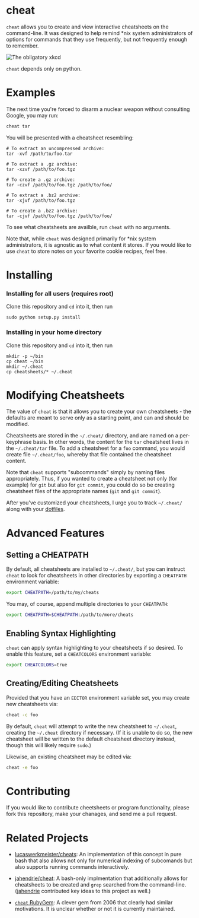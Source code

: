 cheat
=====
`cheat` allows you to create and view interactive cheatsheets on the
command-line. It was designed to help remind \*nix system administrators of
options for commands that they use frequently, but not frequently enough to
remember.

![The obligatory xkcd](http://imgs.xkcd.com/comics/tar.png 'The obligatory xkcd')

`cheat` depends only on python.


Examples
========
The next time you're forced to disarm a nuclear weapon without consulting
Google, you may run:

```sh
cheat tar
```

You will be presented with a cheatsheet resembling:

```text
# To extract an uncompressed archive: 
tar -xvf /path/to/foo.tar

# To extract a .gz archive:
tar -xzvf /path/to/foo.tgz

# To create a .gz archive:
tar -czvf /path/to/foo.tgz /path/to/foo/

# To extract a .bz2 archive:
tar -xjvf /path/to/foo.tgz

# To create a .bz2 archive:
tar -cjvf /path/to/foo.tgz /path/to/foo/
```

To see what cheatsheets are availble, run `cheat` with no arguments.

Note that, while `cheat` was designed primarily for *nix system administrators,
it is agnostic as to what content it stores. If you would like to use `cheat`
to store notes on your favorite cookie recipes, feel free.


Installing
==========

### Installing for all users (requires root)

Clone this repository and `cd` into it, then run

    sudo python setup.py install

### Installing in your home directory

Clone this repository and `cd` into it, then run

    mkdir -p ~/bin
    cp cheat ~/bin
    mkdir ~/.cheat
    cp cheatsheets/* ~/.cheat

Modifying Cheatsheets
=====================
The value of `cheat` is that it allows you to create your own cheatsheets - the
defaults are meant to serve only as a starting point, and can and should be
modified.

Cheatsheets are stored in the `~/.cheat/` directory, and are named on a
per-keyphrase basis. In other words, the content for the `tar` cheatsheet lives
in the `~/.cheat/tar` file. To add a cheatsheet for a `foo` command, you would
create file `~/.cheat/foo`, whereby that file contained the cheatsheet content.

Note that `cheat` supports "subcommands" simply by naming files appropriately.
Thus, if you wanted to create a cheatsheet not only (for example) for `git` but
also for `git commit`, you could do so be creating cheatsheet files of the
appropriate names (`git` and `git commit`).

After you've customized your cheatsheets, I urge you to track `~/.cheat/` along
with your [dotfiles][].


Advanced Features
=================

Setting a CHEATPATH
----------------------
By default, all cheatsheets are installed to `~/.cheat/`, but you can instruct
`cheat` to look for cheatsheets in other directories by exporting a `CHEATPATH`
environment variable:

```bash
export CHEATPATH=/path/to/my/cheats
```

You may, of course, append multiple directories to your `CHEATPATH`:

```bash
export CHEATPATH=$CHEATPATH:/path/to/more/cheats
```

Enabling Syntax Highlighting
----------------------------
`cheat` can apply syntax highlighting to your cheatsheets if so desired. To
enable this feature, set a `CHEATCOLORS` environment variable:

```bash
export CHEATCOLORS=true
```

Creating/Editing Cheatsheets
----------------------------
Provided that you have an `EDITOR` environment variable set, you may create new
cheatsheets via:

```bash
cheat -c foo
```

By default, `cheat` will attempt to write the new cheatsheet to `~/.cheat`,
creating the `~/.cheat` directory if necessary. (If it is unable to do so, the
new cheatsheet will be written to the default cheatsheet directory instead,
though this will likely require `sudo`.)

Likewise, an existing cheatsheet may be edited via:

```bash
cheat -e foo
```


Contributing
============
If you would like to contribute cheetsheets or program functionality, please
fork this repository, make your chanages, and send me a pull request.

Related Projects
================

- [lucaswerkmeister/cheats][1]: An implementation of this concept in pure bash
  that also allows not only for numerical indexing of subcomands but also
  supports running commands interactively.

- [jahendrie/cheat][2]: A bash-only implmentation that additionally allows for
  cheatsheets to be created and `grep` searched from the command-line.
  ([jahendrie][] contributed key ideas to this project as well.)

- [`cheat` RubyGem][3]: A clever gem from 2006 that clearly had similar
  motivations. It is unclear whether or not it is currently maintained.


[dotfiles]:  http://dotfiles.github.io/
[jahendrie]: https://github.com/jahendrie
[1]:         https://github.com/lucaswerkmeister/cheats   
[2]:         https://github.com/jahendrie/cheat
[3]:         http://errtheblog.com/posts/21-cheat
